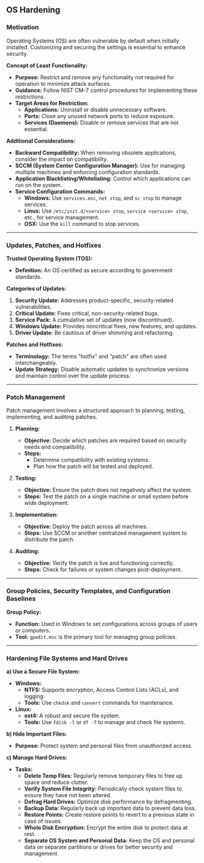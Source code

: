 ## OS Hardening

### Motivation

Operating Systems (OS) are often vulnerable by default when initially installed. Customizing and securing the settings is essential to enhance security.

**Concept of Least Functionality:**
- **Purpose:** Restrict and remove any functionality not required for operation to minimize attack surfaces.
- **Guidance:** Follow NIST CM-7 control procedures for implementing these restrictions.
- **Target Areas for Restriction:**
  - **Applications:** Uninstall or disable unnecessary software.
  - **Ports:** Close any unused network ports to reduce exposure.
  - **Services (Daemons):** Disable or remove services that are not essential.

**Additional Considerations:**
- **Backward Compatibility:** When removing obsolete applications, consider the impact on compatibility.
- **SCCM (System Center Configuration Manager):** Use for managing multiple machines and enforcing configuration standards.
- **Application Blacklisting/Whitelisting:** Control which applications can run on the system.
- **Service Configuration Commands:**
  - **Windows:** Use `services.msc`, `net stop`, and `sc stop` to manage services.
  - **Linux:** Use `/etc/init.d/<service> stop`, `service <service> stop`, etc., for service management.
  - **OSX:** Use the `kill` command to stop services.

---

### Updates, Patches, and Hotfixes

**Trusted Operating System (TOS):**
- **Definition:** An OS certified as secure according to government standards.

**Categories of Updates:**
1. **Security Update:** Addresses product-specific, security-related vulnerabilities.
2. **Critical Update:** Fixes critical, non-security-related bugs.
3. **Service Pack:** A cumulative set of updates (now discontinued).
4. **Windows Update:** Provides noncritical fixes, new features, and updates.
5. **Driver Update:** Be cautious of driver shimming and refactoring.

**Patches and Hotfixes:**
- **Terminology:** The terms "hotfix" and "patch" are often used interchangeably.
- **Update Strategy:** Disable automatic updates to synchronize versions and maintain control over the update process.

---

### Patch Management

Patch management involves a structured approach to planning, testing, implementing, and auditing patches.

1. **Planning:**
   - **Objective:** Decide which patches are required based on security needs and compatibility.
   - **Steps:**
     - Determine compatibility with existing systems.
     - Plan how the patch will be tested and deployed.

2. **Testing:**
   - **Objective:** Ensure the patch does not negatively affect the system.
   - **Steps:** Test the patch on a single machine or small system before wide deployment.

3. **Implementation:**
   - **Objective:** Deploy the patch across all machines.
   - **Steps:** Use SCCM or another centralized management system to distribute the patch.

4. **Auditing:**
   - **Objective:** Verify the patch is live and functioning correctly.
   - **Steps:** Check for failures or system changes post-deployment.

---

### Group Policies, Security Templates, and Configuration Baselines

**Group Policy:**
- **Function:** Used in Windows to set configurations across groups of users or computers.
- **Tool:** `gpedit.msc` is the primary tool for managing group policies.

---

### Hardening File Systems and Hard Drives

**a) Use a Secure File System:**
   - **Windows:** 
     - **NTFS:** Supports encryption, Access Control Lists (ACLs), and logging.
     - **Tools:** Use `chkdsk` and `convert` commands for maintenance.
   - **Linux:** 
     - **ext4:** A robust and secure file system.
     - **Tools:** Use `fdisk -l` or `df -T` to manage and check file systems.

**b) Hide Important Files:**
   - **Purpose:** Protect system and personal files from unauthorized access.

**c) Manage Hard Drives:**
   - **Tasks:**
     - **Delete Temp Files:** Regularly remove temporary files to free up space and reduce clutter.
     - **Verify System File Integrity:** Periodically check system files to ensure they have not been altered.
     - **Defrag Hard Drives:** Optimize disk performance by defragmenting.
     - **Backup Data:** Regularly back up important data to prevent data loss.
     - **Restore Points:** Create restore points to revert to a previous state in case of issues.
     - **Whole Disk Encryption:** Encrypt the entire disk to protect data at rest.
     - **Separate OS System and Personal Data:** Keep the OS and personal data on separate partitions or drives for better security and management.
